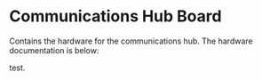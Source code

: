 # Communications Hub Board
Contains the hardware for the communications hub. The hardware documentation is below:

test.
